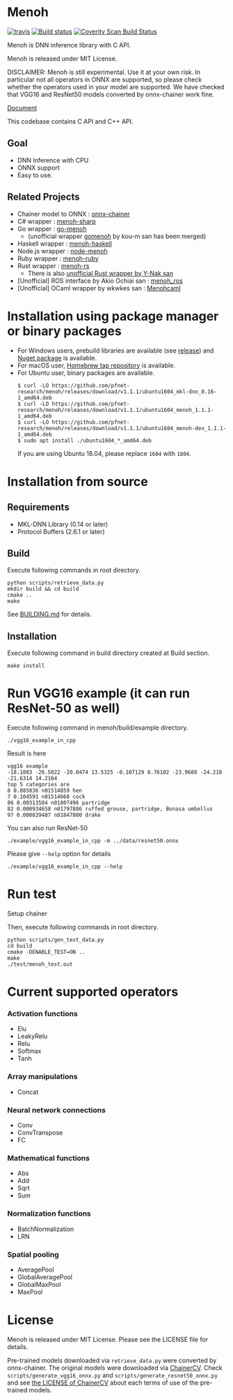 # Menoh

[![travis](https://img.shields.io/travis/pfnet-research/menoh/master.svg)](https://travis-ci.org/pfnet-research/menoh) [![Build status](https://ci.appveyor.com/api/projects/status/luo2m9p5fg9jxjsh/branch/master?svg=true)](https://ci.appveyor.com/project/pfnet-research/menoh/branch/master)
[![Coverity Scan Build Status](https://scan.coverity.com/projects/16151/badge.svg)](https://scan.coverity.com/projects/pfnet-research-menoh)

Menoh is DNN inference library with C API.

Menoh is released under MIT License.

DISCLAIMER: Menoh is still experimental. Use it at your own risk.
In particular not all operators in ONNX are supported, so please check whether the operators used in your model are supported. We have checked that VGG16 and ResNet50 models converted by onnx-chainer work fine.

[Document](https://pfnet-research.github.io/menoh/)

This codebase contains C API and C++ API.

## Goal

- DNN Inference with CPU
- ONNX support
- Easy to use.

## Related Projects

- Chainer model to ONNX : [onnx-chainer](https://github.com/chainer/onnx-chainer)
- C# wrapper : [menoh-sharp](https://github.com/pfnet-research/menoh-sharp)
- Go wrapper : [go-menoh](https://github.com/pfnet-research/go-menoh)
  - (unofficial wrapper [gomenoh](https://github.com/kou-m/gomenoh) by kou-m san has been merged)
- Haskell wrapper : [menoh-haskell](https://github.com/pfnet-research/menoh-haskell)
- Node.js wrapper : [node-menoh](https://github.com/pfnet-research/node-menoh)
- Ruby wrapper : [menoh-ruby](https://github.com/pfnet-research/menoh-ruby)
- Rust wrapper : [menoh-rs](https://github.com/pfnet-research/menoh-rs)
  - There is also [unofficial Rust wrapper by Y-Nak san](https://github.com/Y-Nak/menoh-rs)
- [Unofficial] ROS interface by Akio Ochiai san : [menoh_ros](https://github.com/akio/menoh_ros)
- [Unofficial] OCaml wrapper by wkwkes san : [Menohcaml](https://github.com/wkwkes/Menohcaml)

# Installation using package manager or binary packages

- For Windows users, prebuild libraries are available (see [release](https://github.com/pfnet-research/menoh/releases)) and [Nuget package](https://www.nuget.org/packages/Menoh/) is available.
- For macOS user, [Homebrew tap repository](https://github.com/pfnet-research/homebrew-menoh) is available.
- For Ubuntu user, binary packages are available.
    ```
    $ curl -LO https://github.com/pfnet-research/menoh/releases/download/v1.1.1/ubuntu1604_mkl-dnn_0.16-1_amd64.deb
    $ curl -LO https://github.com/pfnet-research/menoh/releases/download/v1.1.1/ubuntu1604_menoh_1.1.1-1_amd64.deb
    $ curl -LO https://github.com/pfnet-research/menoh/releases/download/v1.1.1/ubuntu1604_menoh-dev_1.1.1-1_amd64.deb
    $ sudo apt install ./ubuntu1604_*_amd64.deb
    ```
    If you are using Ubuntu 18.04, please replace `1604` with `1804`.

# Installation from source

## Requirements

- MKL-DNN Library (0.14 or later)
- Protocol Buffers (2.6.1 or later)

## Build

Execute following commands in root directory.

```
python scripts/retrieve_data.py
mkdir build && cd build
cmake ..
make
```

See [BUILDING.md](BUILDING.md) for details.

## Installation

Execute following command in build directory created at Build section.

```
make install
```

# Run VGG16 example (it can run ResNet-50 as well)

Execute following command in menoh/build/example directory.

```
./vgg16_example_in_cpp
```

Result is here

```
vgg16 example
-18.1883 -26.5022 -20.0474 13.5325 -0.107129 0.76102 -23.9688 -24.218 -21.6314 14.2164 
top 5 categories are
8 0.885836 n01514859 hen
7 0.104591 n01514668 cock
86 0.00313584 n01807496 partridge
82 0.000934658 n01797886 ruffed grouse, partridge, Bonasa umbellus
97 0.000839487 n01847000 drake

```

You can also run ResNet-50

```
./example/vgg16_example_in_cpp -m ../data/resnet50.onnx
```

Please give `--help` option for details

```
./example/vgg16_example_in_cpp --help
```


# Run test

Setup chainer

Then, execute following commands in root directory.

```
python scripts/gen_test_data.py
cd build
cmake -DENABLE_TEST=ON ..
make
./test/menoh_test.out
```

# Current supported operators

### Activation functions
- Elu
- LeakyRelu
- Relu
- Softmax
- Tanh

### Array manipulations
- Concat

### Neural network connections
- Conv
- ConvTranspose
- FC

### Mathematical functions
- Abs
- Add
- Sqrt
- Sum

### Normalization functions
- BatchNormalization
- LRN

### Spatial pooling
- AveragePool
- GlobalAveragePool
- GlobalMaxPool
- MaxPool

# License

Menoh is released under MIT License. Please see the LICENSE file for details.

Pre-trained models downloaded via `retrieve_data.py` were converted by onnx-chainer. The original models were downloaded via [ChainerCV](https://github.com/chainer/chainercv).
Check `scripts/generate_vgg16_onnx.py` and `scripts/generate_resnet50_onnx.py` and see [the LICENSE of ChainerCV](https://chainercv.readthedocs.io/en/stable/license.html) about each terms of use of the pre-trained models. 

